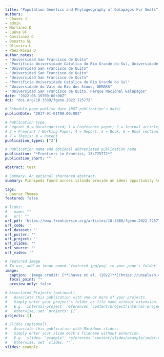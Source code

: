 ```yaml
---
title: "Population Genetics and Phylogeography of Galapagos Fur Seals"
authors:
- Chaves J
- admin
- Martínez D
- Cueva DF
- Gavilanez G
- Bonatto SL
- Oliveira L
- Páez-Rosas D
author_notes:
- "Universidad San Francisco de Quito"
- "Pontificia Universidade Catolica do Rio Grande do Sul, Universidade do Vale do Rio dos Sinos"
- "Universidad San Francisco de Quito"
- "Universidad San Francisco de Quito"
- "Universidad San Francisco de Quito"
- "Pontificia Universidade Catolica do Rio Grande do Sul"
- "Universidade do Vale do Rio dos Sinos, GEMARS"
- "Universidad San Francisco de Quito, Parque Nacional Galápagos"
date: "2022-05-19T00:00:00Z"
doi: "doi.org/10.3389/fgene.2022.725772"

# Schedule page publish date (NOT publication's date).
publishDate: "2017-01-01T00:00:00Z"

# Publication type.
# Legend: 0 = Uncategorized; 1 = Conference paper; 2 = Journal article;
# 3 = Preprint / Working Paper; 4 = Report; 5 = Book; 6 = Book section;
# 7 = Thesis; 8 = Patent
publication_types: ["2"]

# Publication name and optional abbreviated publication name.
publication: "*Frontiers in Genetics, 13:725772*"
publication_short: ""

abstract: test

# Summary. An optional shortened abstract.
summary: Pinnipeds found across islands provide an ideal opportunity to examine the evolutionary process of population subdivision affected by several mechanisms. Here, we report the genetic consequences of the geographic distribution of rookeries in Galapagos fur seals (GFS, Arctocephalus galapagoensis) in creating population structure. We show that rookeries across four islands (nine rookeries) are genetically structured into the following major groups: 1. a western cluster of individuals from Fernandina, 2. a central group from north and east Isabela, Santiago, and Pinta; and possibly, 3. 

tags:
- Source Themes
featured: false

# links:
# - name: ""
#   url: ""
url_pdf: 'https://www.frontiersin.org/articles/10.3389/fgene.2022.725772/full'
url_code: ''
url_dataset: ''
url_poster: ''
url_project: ''
url_slides: ''
url_source: ''
url_video: ''

# Featured image
# To use, add an image named `featured.jpg/png` to your page's folder. 
image:
  caption: 'Image credit: [**Chaves et al. (2022)**](https://unsplash.com/photos/jdD8gXaTZsc](https://www.frontiersin.org/articles/10.3389/fgene.2022.725772/full)'
  focal_point: ""
  preview_only: false

# Associated Projects (optional).
#   Associate this publication with one or more of your projects.
#   Simply enter your project's folder or file name without extension.
#   E.g. `internal-project` references `content/project/internal-project/index.md`.
#   Otherwise, set `projects: []`.
projects: []

# Slides (optional).
#   Associate this publication with Markdown slides.
#   Simply enter your slide deck's filename without extension.
#   E.g. `slides: "example"` references `content/slides/example/index.md`.
#   Otherwise, set `slides: ""`.
slides: example
---
```

